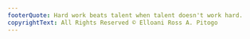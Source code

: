 ```yaml
---
footerQuote: Hard work beats talent when talent doesn't work hard.
copyrightText: All Rights Reserved © Elloani Ross A. Pitogo
---
```

